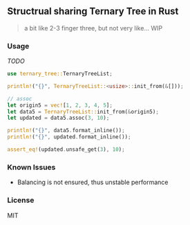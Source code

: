 ## Structrual sharing Ternary Tree in Rust

> a bit like 2-3 finger three, but not very like... WIP

### Usage

_TODO_

```rust
use ternary_tree::TernaryTreeList;

println!("{}", TernaryTreeList::<usize>::init_from(&[]));

// assoc
let origin5 = vec![1, 2, 3, 4, 5];
let data5 = TernaryTreeList::init_from(&origin5);
let updated = data5.assoc(3, 10);

println!("{}", data5.format_inline());
println!("{}", updated.format_inline());

assert_eq!(updated.unsafe_get(3), 10);
```

### Known Issues

- Balancing is not ensured, thus unstable performance

### License

MIT
